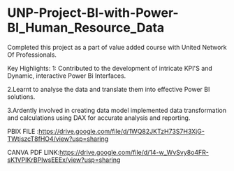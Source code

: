 # UNP-Project-BI-with-Power-BI_Human_Resource_Data
Completed this project as a part of value added course with United Network Of Professionals.

Key Highlights:
1: Contributed to the development of intricate KPI'S and Dynamic, interactive Power Bi Interfaces.

2.Learnt to analyse the data and translate them into effective Power BI solutions.

3.Ardently involved in creating data model implemented data transformation and calculations using DAX for accurate analysis and reporting.

PBIX FILE :https://drive.google.com/file/d/1WQ82JKTzH73S7H3XjG-TWtjszcT8fHO4/view?usp=sharing

CANVA PDF LINK:https://drive.google.com/file/d/14-w_WvSvy8o4FR-sK1VPIKrBPIwsEEEx/view?usp=sharing

